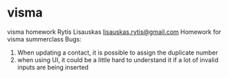 # visma
visma homework
Rytis Lisauskas lisauskas.rytis@gmail.com
Homework for visma summerclass
Bugs:
1. When updating a contact, it is possible to assign the duplicate number
2. when using UI, it could be a little hard to understand it if a lot of invalid inputs are being inserted
